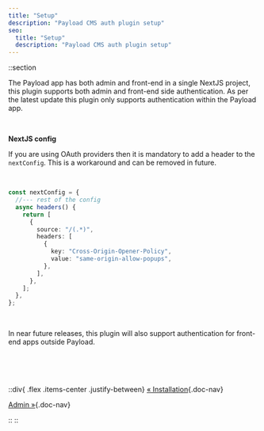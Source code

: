 ```yaml
---
title: "Setup"
description: "Payload CMS auth plugin setup"
seo:
  title: "Setup"
  description: "Payload CMS auth plugin setup"
---
```


::section

The Payload app has both admin and front-end in a single NextJS project, this plugin supports both admin and front-end side authentication. As per the latest update this plugin only supports authentication within the Payload app.

<br/>

**NextJS config**

If you are using OAuth providers then it is mandatory to add a header to the `nextConfig`. This is a workaround and can be removed in future.

<br/>

```ts [next.config.js] {10, 3-13}
const nextConfig = {
  //--- rest of the config
  async headers() {
    return [
      {
        source: "/(.*)",
        headers: [
          {
            key: "Cross-Origin-Opener-Policy",
            value: "same-origin-allow-popups",
          },
        ],
      },
    ];
  },
};
```

<br/>

In near future releases, this plugin will also support authentication for front-end apps outside Payload.

<br/>
<br/>
<br/>

::div{ .flex .items-center .justify-between}
[&laquo; Installation](/docs/plugins/payload/installation){.doc-nav}

[Admin &raquo;](/docs/plugins/payload/setup/admin){.doc-nav}

::
::
